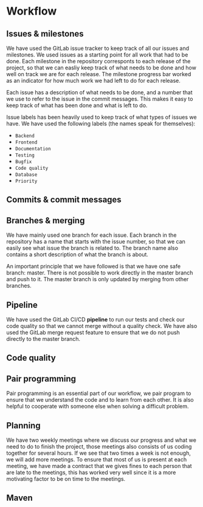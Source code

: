 # Workflow

## Issues & milestones

We have used the GitLab issue tracker to keep track of all our issues and milestones. We used issues as a starting point for all work that had to be done. Each milestone in the repository corresponts to each release of the project, so that we can easliy keep track of what needs to be done and how well on track we are for each release. The milestone progress bar worked as an indicator for how much work we had left to do for each release.

Each issue has a description of what needs to be done, and a number that we use to refer to the issue in the commit messages. This makes it easy to keep track of what has been done and what is left to do.

Issue labels has been heavily used to keep track of what types of issues we have. We have used the following labels (the names speak for themselves):

- `Backend`
- `Frontend`
- `Documentation`
- `Testing`
- `Bugfix`
- `Code quality`
- `Database`
- `Priority`

## Commits & commit messages

<!-- 

We have used the [Conventional Commits](https://www.conventionalcommits.org/en/v1.0.0/) standard for our commit messages. This means that every commit message has a header, body and footer. The header has a type, scope and subject.

The subject is a short description of the commit. It should be written in the imperative, and not capitalized. It should not be longer than 50 characters.

The body is optional, and can be used to further explain what the commit does. It should not be longer than 72 characters.

The footer is optional, and can be used to reference issues that the commit closes. It should be written like this: `Closes #<issue number>`.
-->

## Branches & merging

We have mainly used one branch for each issue. Each branch in the repository has a name that starts with the issue number, so that we can easily see what issue the branch is related to. The branch name also contains a short description of what the branch is about.

An important principle that we have followed is that we have one safe branch: master. There is not possible to work directly in the master branch and push to it. The master branch is only updated by merging from other branches. 

## Pipeline

We have used the GitLab CI/CD
**pipeline** to run our tests and check our code quality so that we cannot merge without a quality check. We have also used the GitLab merge request feature to ensure that we do not push directly to the master branch.

## Code quality

<!-- Plugins -->

## Pair programming

Pair programming is an essential part of our workflow, we pair program to ensure that we understand the code and to learn from each other. It is also helpful to cooperate with someone else when solving a difficult problem.

## Planning

We have two weekly meetings where we discuss our progress and what we need to do to finish the project, those meetings also consists of us coding together for several hours. If we see that two times a week is not enough, we will add more meetings. To ensure that most of us is present at each meeting, we have made a contract that we gives fines to each person that are late to the meetings, this has worked very well since it is a more motivating factor to be on time to the meetings.

## Maven

<!-- Like we did when working with release 2, we used the GitLab issue tracker to keep track of our issues and milestones. We still used the GitLab CI/CD pipeline to run our tests and check our code quality, but we made some changes in the pipeline jobs (listed above). We used the GitLab merge request feature to ensure that we do not push directly to the master branch.

For this release we had atleast two meetings a week, where we discuss our progress and what we need to do to finish the project. Those meetings also consists of us coding together for several hours.

We have used the GitLab issue tracker to keep track of our issues and milestones. -->